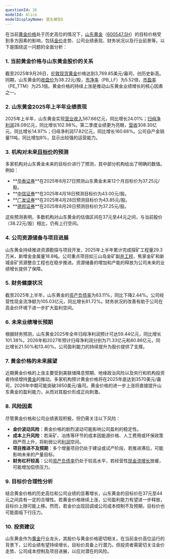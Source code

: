 ```yaml
---
questionId: 26
modelId: Alice
modelDisplayName: 匿名模型E
---
```

在当前[黄金价格](windlocal://open?!CommandFunc\(ExecuteCmd\(CMDID%3D20005\)%3BEDBFolder\(code%3DS0181376\)%3Baddin\(\)\)%27)处于历史高位的情况下，[山东黄金](windlocal://open?!CommandParam\(1400%2CWindCode%3D600547.SH\)%27)（[600547.SH](windlocal://open?!CommandParam\(1400%2CWindCode%3D600547.SH\)%27)）的目标价格受到多方因素的影响，包括[金价](windlocal://open?!CommandFunc\(ExecuteCmd\(CMDID%3D20005\)%3BEDBFolder\(code%3DS5811389\)%3Baddin\(\)\)%27)走势、公司业绩表现、财务状况以及行业前景等。以下是围绕这一问题的全面分析：

### 1. **​当前黄金价格与山东黄金股价的关系​**

截至2025年9月26日，[伦敦现货黄金](windlocal://open?!CommandFunc\(ExecuteCmd\(CMDID%3D20005\)%3BEDBFolder\(code%3DS0031645\)%3Baddin\(\)\)%27)价格达到3,769.85美元/盎司，创历史新高。同期，山东黄金的[收盘价](windlocal://open?!CommandFunc\(ExecuteCmd\(CMDID%3D20005\)%3BEDBFolder\(code%3DS0219351\)%3Baddin\(\)\)%27)为38.22元/股，[市净率](windlocal://open?!CommandFunc\(ExecuteCmd\(CMDID%3D20005\)%3BEDBFolder\(code%3DS0219357\)%3Baddin\(\)\)%27)（PB_LF）为5.52倍，[市盈率](windlocal://open?!CommandFunc\(ExecuteCmd\(CMDID%3D20005\)%3BEDBFolder\(code%3DS0219356\)%3Baddin\(\)\)%27)（PE_TTM）为25.1倍。黄金价格的持续上涨是推动山东黄金业绩增长的核心因素之一。

### 2. **​山东黄金2025年上半年业绩表现​**

2025年上半年，山东黄金实现[营业收入](windlocal://open?!CommandFunc\(ExecuteCmd\(CMDID%3D1601\)%3BAddSheet\(\)%3BSelectIndicator\(id%3D84952\)\)%27)567.66亿元，同比增长24.01%；[归母净利润](windlocal://open?!CommandFunc\(ExecuteCmd\(CMDID%3D1601\)%3BAddSheet\(\)%3BSelectIndicator\(id%3D84959\)\)%27)28.08亿元，同比增长102.98%。第二季度业绩更为亮眼，[营收](windlocal://open?!CommandFunc\(ExecuteCmd\(CMDID%3D1601\)%3BAddSheet\(\)%3BSelectIndicator\(id%3D84952\)\)%27)308.30亿元，同比增长14.97%；归母净利润17.82亿元，同比增长160.68%。公司自产金销量11吨，同比增加8%，显示出较强的运营能力。

### 3. **​机构对未来[目标价](windlocal://open?!CommandFunc\(ExecuteCmd\(CMDID%3D1601\)%3BAddSheet\(\)%3BSelectIndicator\(id%3D100716\)\)%27)的预测​**

多家机构对山东黄金未来的目标价进行了预测，其中部分机构给出了明确的数值。例如：

- **​[华泰证券](windlocal://open?!CommandParam\(1400%2CWindCode%3D601688.SH\)%27)​**在2025年8月27日预测山东黄金未来12个月目标价为37.25元/股。
- **​[中信证券](windlocal://open?!CommandParam\(1400%2CWindCode%3D600030.SH\)%27)​**在2025年4月18日预测目标价为43.00元/股。
- **​[广发证券](windlocal://open?!CommandParam\(1400%2CWindCode%3D000776.SZ\)%27)​**在2025年4月28日预测目标价为43.85元/股。
- **​[德邦证券](windlocal://open?!CommandParam\(1400%2CWindCode%3DF0100046.00\)%27)​**在2025年8月28日预测目标价为37.25元/股。

这些预测表明，多数机构对山东黄金的估值区间在37元至44元之间，与当前股价（38.22元/股）相比，仍有上行空间。

### 4. **​公司资源储备与项目进展​**

山东黄金持续推进资源勘探与项目开发，2025年上半年累计完成探矿工程量29.3万米，新增金金属量18.8吨。公司重点项目如三山岛金矿副[井工程](windlocal://open?!CommandParam\(7602%2Cid%3D18767%2CpageType%3Ddetail\)%27)、焦家金矿和新城金矿资源整合工程也在稳步推进。资源储备的增加和产能的释放为公司未来的业绩增长提供了保障。

### 5. **​财务健康状况​**

截至2025年上半年，山东黄金的[资产负债率](windlocal://open?!CommandFunc\(ExecuteCmd\(CMDID%3D1601\)%3BAddSheet\(\)%3BSelectIndicator\(id%3D84382\)\)%27)为63.11%，同比下降2.44%。公司经营性现金流净额为105.03亿元，同比增长81.72%。财务状况的改善有助于公司在高金价环境下进一步扩大盈利空间。

### 6. **​未来业绩增长预期​**

根据财务预测，山东黄金2025年全年归母净利润预计可达59.44亿元，同比增长101.38%。2026年和2027年预计归母净利润分别为71.33亿元和80.86亿元，同比增长21.50%和13.40%。公司盈利能力的持续提升为股价提供了支撑。

### 7. **​黄金价格的未来展望​**

近期黄金价格的上涨主要受到美联储降息预期、地缘政治风险以及央行和机构投资者持续增持[黄金](windlocal://open?!CommandParam\(26003%2CCmdName%3DHQCMD_STOCKLIST%2Cdisableuppercase%2CParam%3D1000030116000000\)%27)的推动。多家机构预计黄金价格将在2025年底达到3570美元/盎司，2026年中期可能突破3850美元/盎司。黄金价格的进一步上涨将直接提升山东黄金的盈利能力，从而对其股价形成正向刺激。

### 8. **​风险因素​**

尽管黄金价格和公司业绩表现积极，但仍需关注以下风险：

- **​金价波动风险​**：黄金价格的剧烈波动可能影响公司盈利的稳定性。
- **​成本上升风险​**：若采矿、冶炼等环节的成本因能源价格、人工费用或环保政策趋严而上升，将削弱公司[利润](windlocal://open?!CommandFunc\(ExecuteCmd\(CMDID%3D1601\)%3BAddSheet\(\)%3BSelectIndicator\(id%3D255871\)\)%27)空间。
- **​项目推进不及预期​**：多个增量项目仍处于建设或试产阶段，若推进滞后，可能影响未来的产量目标。
- **​财务杠杆较高​**：公司[资产负债率](windlocal://open?!CommandFunc\(ExecuteCmd\(CMDID%3D1601\)%3BAddSheet\(\)%3BSelectIndicator\(id%3D255528\)\)%27)仍处于较高水平，若经营性[现金流增长](windlocal://open?!CommandParam\(1400%2CWindCode%3D995249.SSI\)%27)放缓，可能增加偿债压力。

### 9. **​目标价合理性分析​**

结合黄金价格的历史高位和公司业绩的显著增长，山东黄金的目标价在37元至44元之间具有一定的合理性。若黄金价格继续上涨，公司盈利能力有望进一步释放，目标价上限可能上移。然而，若金价出现回调或公司成本控制不及预期，目标价也可能面临下行压力。

### 10. **​投资建议​**

山东黄金作为[黄金](windlocal://open?!CommandParam\(1400%2CWindCode%3DAU.SHF\)%27)行业龙头，其股价与黄金价格密切相关。在当前金价高位运行的背景下，公司业绩有望持续增长，目标价具备上行潜力。但投资者需密切关注金价走势、公司成本控制及项目进展，以应对潜在的风险。